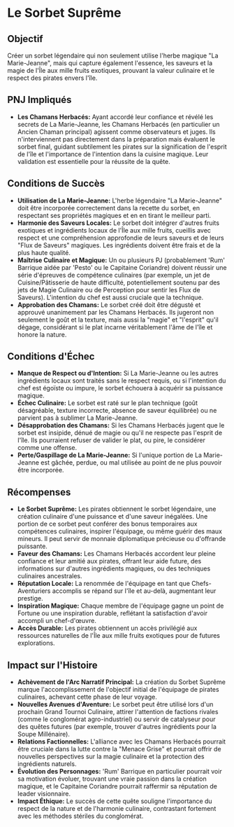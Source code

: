 # Le Sorbet Suprême

## Objectif
Créer un sorbet légendaire qui non seulement utilise l'herbe magique "La Marie-Jeanne", mais qui capture également l'essence, les saveurs et la magie de l'Île aux mille fruits exotiques, prouvant la valeur culinaire et le respect des pirates envers l'île.

## PNJ Impliqués
*   **Les Chamans Herbacés:** Ayant accordé leur confiance et révélé les secrets de La Marie-Jeanne, les Chamans Herbacés (en particulier un Ancien Chaman principal) agissent comme observateurs et juges. Ils n'interviennent pas directement dans la préparation mais évaluent le sorbet final, guidant subtilement les pirates sur la signification de l'esprit de l'île et l'importance de l'intention dans la cuisine magique. Leur validation est essentielle pour la réussite de la quête.

## Conditions de Succès
*   **Utilisation de La Marie-Jeanne:** L'herbe légendaire "La Marie-Jeanne" doit être incorporée correctement dans la recette du sorbet, en respectant ses propriétés magiques et en en tirant le meilleur parti.
*   **Harmonie des Saveurs Locales:** Le sorbet doit intégrer d'autres fruits exotiques et ingrédients locaux de l'Île aux mille fruits, cueillis avec respect et une compréhension approfondie de leurs saveurs et de leurs "Flux de Saveurs" magiques. Les ingrédients doivent être frais et de la plus haute qualité.
*   **Maîtrise Culinaire et Magique:** Un ou plusieurs PJ (probablement 'Rum' Barrique aidée par 'Pesto' ou le Capitaine Coriandre) doivent réussir une série d'épreuves de compétence culinaires (par exemple, un jet de Cuisine/Pâtisserie de haute difficulté, potentiellement soutenu par des jets de Magie Culinaire ou de Perception pour sentir les Flux de Saveurs). L'intention du chef est aussi cruciale que la technique.
*   **Approbation des Chamans:** Le sorbet créé doit être dégusté et approuvé unanimement par les Chamans Herbacés. Ils jugeront non seulement le goût et la texture, mais aussi la "magie" et "l'esprit" qu'il dégage, considérant si le plat incarne véritablement l'âme de l'île et honore la nature.

## Conditions d'Échec
*   **Manque de Respect ou d'Intention:** Si La Marie-Jeanne ou les autres ingrédients locaux sont traités sans le respect requis, ou si l'intention du chef est égoïste ou impure, le sorbet échouera à acquérir sa puissance magique.
*   **Échec Culinaire:** Le sorbet est raté sur le plan technique (goût désagréable, texture incorrecte, absence de saveur équilibrée) ou ne parvient pas à sublimer La Marie-Jeanne.
*   **Désapprobation des Chamans:** Si les Chamans Herbacés jugent que le sorbet est insipide, dénué de magie ou qu'il ne respecte pas l'esprit de l'île. Ils pourraient refuser de valider le plat, ou pire, le considérer comme une offense.
*   **Perte/Gaspillage de La Marie-Jeanne:** Si l'unique portion de La Marie-Jeanne est gâchée, perdue, ou mal utilisée au point de ne plus pouvoir être incorporée.

## Récompenses
*   **Le Sorbet Suprême:** Les pirates obtiennent le sorbet légendaire, une création culinaire d'une puissance et d'une saveur inégalées. Une portion de ce sorbet peut conférer des bonus temporaires aux compétences culinaires, inspirer l'équipage, ou même guérir des maux mineurs. Il peut servir de monnaie diplomatique précieuse ou d'offrande puissante.
*   **Faveur des Chamans:** Les Chamans Herbacés accordent leur pleine confiance et leur amitié aux pirates, offrant leur aide future, des informations sur d'autres ingrédients magiques, ou des techniques culinaires ancestrales.
*   **Réputation Locale:** La renommée de l'équipage en tant que Chefs-Aventuriers accomplis se répand sur l'île et au-delà, augmentant leur prestige.
*   **Inspiration Magique:** Chaque membre de l'équipage gagne un point de Fortune ou une inspiration durable, reflétant la satisfaction d'avoir accompli un chef-d'œuvre.
*   **Accès Durable:** Les pirates obtiennent un accès privilégié aux ressources naturelles de l'Île aux mille fruits exotiques pour de futures explorations.

## Impact sur l'Histoire
*   **Achèvement de l'Arc Narratif Principal:** La création du Sorbet Suprême marque l'accomplissement de l'objectif initial de l'équipage de pirates culinaires, achevant cette phase de leur voyage.
*   **Nouvelles Avenues d'Aventure:** Le sorbet peut être utilisé lors d'un prochain Grand Tournoi Culinaire, attirer l'attention de factions rivales (comme le conglomérat agro-industriel) ou servir de catalyseur pour des quêtes futures (par exemple, trouver d'autres ingrédients pour la Soupe Millénaire).
*   **Relations Factionnelles:** L'alliance avec les Chamans Herbacés pourrait être cruciale dans la lutte contre la "Menace Grise" et pourrait offrir de nouvelles perspectives sur la magie culinaire et la protection des ingrédients naturels.
*   **Évolution des Personnages:** 'Rum' Barrique en particulier pourrait voir sa motivation évoluer, trouvant une vraie passion dans la création magique, et le Capitaine Coriandre pourrait raffermir sa réputation de leader visionnaire.
*   **Impact Éthique:** Le succès de cette quête souligne l'importance du respect de la nature et de l'harmonie culinaire, contrastant fortement avec les méthodes stériles du conglomérat.